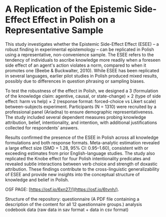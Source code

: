 # A Replication of the Epistemic Side-Effect Effect in Polish on a Representative Sample

This study investigates whether the Epistemic Side-Effect Effect (ESEE) – a robust finding in experimental epistemology – can be replicated in Polish using a representative, non-convenience sample. The ESEE refers to the tendency of individuals to ascribe knowledge more readily when a foreseen side effect of an agent's action violates a norm, compared to when it promotes one (Beebe & Buckwalter, 2010). While ESEE has been replicated in several languages, earlier pilot studies in Polish produced mixed results, possibly due to differences in question phrasing or sampling biases.

To test the robustness of the effect in Polish, we designed a 3 (formulation of the knowledge claim: agentive, causal, or state-change) × 2 (type of side effect: harm vs help) × 2 (response format: forced-choice vs Likert scale) between-subjects experiment. Participants (N = 1310) were recruited by a professional panel (Ariadna) to ensure demographic representativeness. The study included several dependent measures probing knowledge attribution, belief, intentionality, and intention, with additional justifications collected for respondents’ answers. 

Results confirmed the presence of the ESEE in Polish across all knowledge formulations and both response formats. Meta-analytic estimation revealed a large effect size (SMD = 1.28, 95% CI: 0.95–1.60), consistent with or exceeding estimates from prior English-language studies. The study also replicated the Knobe effect for four Polish intentionality predicates and revealed subtle interactions between verb choice and strength of doxastic attribution. These findings contribute to the cross-linguistic generalizability of ESEE and provide new insights into the conceptual structure of knowledge and belief in Polish.

OSF PAGE: [https://osf.io/6xn27/](https://osf.io/6tvnh/). 

Structure of the repository:
questionnaire (A PDF file containing a description of the content for all 12 questionnaire groups.)
analysis 
codebook
data (raw data in sav format + data in csv format)
